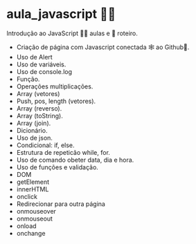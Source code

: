 # aula_javascript 👨‍💻️
Introdução ao JavaScript 👨‍🏫️ aulas e 📜️ roteiro.

- Criação de página com Javascript conectada 🕸️ ao Github🚀️.
-  Uso de Alert
-  Uso de variáveis.
-  Uso de console.log
-  Função.
-  Operações multiplicações.
-  Array (vetores)
-  Push, pos, length (vetores).
-  Array (reverso).
-  Array (toString).
-  Array (join).
-  Dicionário.
-  Uso de json.
-  Condicional: if, else.
-  Estrutura de repeticão while, for.
-  Uso de comando obeter data, dia e hora.
-  Uso de funções e validação.
-  DOM
-  getElement
-  innerHTML
-  onclick
-  Redirecionar para outra página
-  onmouseover
-  onmouseout
-  onload
-  onchange


